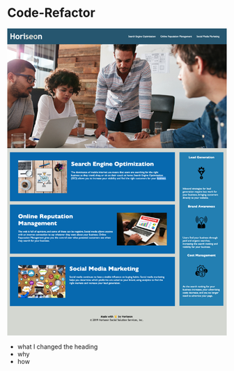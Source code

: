 # Code-Refactor

![portfolio demo](./assets/image/screenshot.png)

  - what
  I changed the heading 
  - why
  - how
  